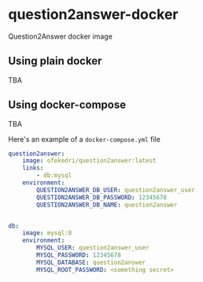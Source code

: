# question2answer-docker
Question2Answer docker image

## Using plain docker
TBA

## Using docker-compose
TBA


Here's an example of a `docker-compose.yml` file
```yaml
question2answer:
    image: ofekedri/question2answer:latest
    links:
        - db:mysql
    environment:
        QUESTION2ANSWER_DB_USER: question2answer_user
        QUESTION2ANSWER_DB_PASSWORD: 12345678
        QUESTION2ANSWER_DB_NAME: question2answer


db:
    image: mysql:8
    environment:
        MYSQL_USER: question2answer_user
        MYSQL_PASSWORD: 12345678
        MYSQL_DATABASE: question2answer
        MYSQL_ROOT_PASSWORD: <something secret>

```
